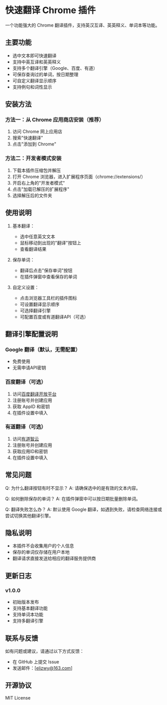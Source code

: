 # 快速翻译 Chrome 插件

一个功能强大的 Chrome 翻译插件，支持英汉互译、英英释义、单词本等功能。

## 主要功能

- 选中文本即可快速翻译
- 支持中英互译和英英释义
- 支持多个翻译引擎（Google、百度、有道）
- 可保存查询过的单词，按日期整理
- 可自定义翻译显示顺序
- 支持例句和词性显示

## 安装方法

### 方法一：从 Chrome 应用商店安装（推荐）

1. 访问 Chrome 网上应用店
2. 搜索"快速翻译"
3. 点击"添加到 Chrome"

### 方法二：开发者模式安装

1. 下载本插件压缩包并解压
2. 打开 Chrome 浏览器，进入扩展程序页面（chrome://extensions/）
3. 开启右上角的"开发者模式"
4. 点击"加载已解压的扩展程序"
5. 选择解压后的文件夹

## 使用说明

1. 基本翻译：
   - 选中任意英文文本
   - 鼠标移动到出现的"翻译"按钮上
   - 查看翻译结果

2. 保存单词：
   - 翻译后点击"保存单词"按钮
   - 在插件弹窗中查看保存的单词

3. 自定义设置：
   - 点击浏览器工具栏的插件图标
   - 可设置翻译显示顺序
   - 可选择翻译引擎
   - 可配置百度或有道翻译API（可选）

## 翻译引擎配置说明

### Google 翻译（默认，无需配置）
- 免费使用
- 无需申请API密钥

### 百度翻译（可选）
1. 访问[百度翻译开放平台](https://api.fanyi.baidu.com)
2. 注册账号并创建应用
3. 获取 AppID 和密钥
4. 在插件设置中填入

### 有道翻译（可选）
1. 访问[有道智云](https://ai.youdao.com)
2. 注册账号并创建应用
3. 获取应用ID和密钥
4. 在插件设置中填入

## 常见问题

Q: 为什么翻译按钮有时不显示？
A: 请确保选中的是有效的文本内容。

Q: 如何删除保存的单词？
A: 在插件弹窗中可以按日期批量删除单词。

Q: 翻译失败怎么办？
A: 默认使用 Google 翻译，如遇到失败，请检查网络连接或尝试切换其他翻译引擎。

## 隐私说明

- 本插件不会收集用户的个人信息
- 保存的单词仅存储在用户本地
- 翻译请求直接发送给相应的翻译服务提供商

## 更新日志

### v1.0.0
- 初始版本发布
- 支持基本翻译功能
- 支持单词本功能
- 支持多翻译引擎

## 联系与反馈

如有问题或建议，请通过以下方式反馈：
- 在 GitHub 上提交 Issue
- 发送邮件：[elizwy@163.com]

## 开源协议

MIT License 